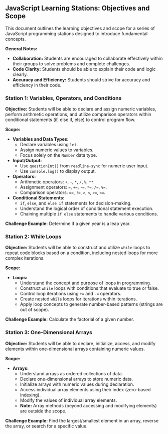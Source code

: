 ## JavaScript Learning Stations: Objectives and Scope

This document outlines the learning objectives and scope for a series of JavaScript programming stations designed to introduce fundamental concepts.

**General Notes:**

* **Collaboration:** Students are encouraged to collaborate effectively within their groups to solve problems and complete challenges. 
* **Code Clarity:** Students should be able to explain their code and logic clearly.
* **Accuracy and Efficiency:** Students should strive for accuracy and efficiency in their code.

### Station 1: Variables, Operators, and Conditions

**Objective:**  Students will be able to declare and assign numeric variables, perform arithmetic operations, and utilize comparison operators within conditional statements (if, else if, else) to control program flow.

**Scope:**

* **Variables and Data Types:**
    * Declare variables using `let`.
    * Assign numeric values to variables.
    * Focus solely on the `Number` data type. 
* **Input/Output:**
    * Use `questionInt()` from `readline-sync` for numeric user input.
    * Use `console.log()` to display output.
* **Operators:**
    * Arithmetic operators: `+`, `-`, `*`, `/`, `%`, `**`.
    * Assignment operators: `=`, `+=`, `-=`, `*=`, `/=`, `%=`.
    * Comparison operators: `==`, `!=`, `>`, `<`, `>=`, `<=`.
* **Conditional Statements:**
    * `if`, `else`, and `else if` statements for decision-making.
    * Understand the logical order of conditional statement execution.
    * Chaining multiple `if else` statements to handle various conditions.

**Challenge Example:** Determine if a given year is a leap year.

### Station 2: While Loops

**Objective:** Students will be able to construct and utilize `while` loops to repeat code blocks based on a condition, including nested loops for more complex iterations.

**Scope:**

* **Loops:**
    * Understand the concept and purpose of loops in programming.
    * Construct `while` loops with conditions that evaluate to true or false.
    * Control loop iterations using `+=` and `-=` operators.
    * Create nested `while` loops for iterations within iterations.
    * Apply loop concepts to generate number-based patterns (strings are out of scope).

**Challenge Example:** Calculate the factorial of a given number. 

### Station 3: One-Dimensional Arrays

**Objective:** Students will be able to declare, initialize, access, and modify elements within one-dimensional arrays containing numeric values.

**Scope:**

* **Arrays:**
    * Understand arrays as ordered collections of data.
    * Declare one-dimensional arrays to store numeric data.
    * Initialize arrays with numeric values during declaration.
    * Access individual array elements using their index (zero-based indexing).
    * Modify the values of individual array elements.
    * **Note:** Array methods (beyond accessing and modifying elements) are outside the scope.

**Challenge Example:**  Find the largest/smallest element in an array, reverse the array, or search for a specific value. 
